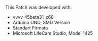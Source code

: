This Patch was developed with:
- vvvv_45beta31_x68
- Arduino UNO, SMD Version
- Standart Firmata
- Microsoft LifeCam Studio, Model 1425
